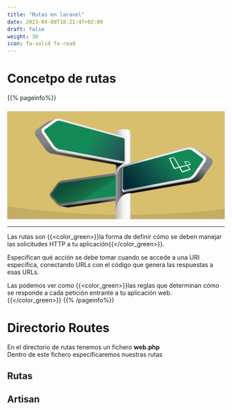 ```yaml
---
title: "Rutas en laravel"
date: 2023-04-08T18:21:47+02:00
draft: false
weight: 30
icon: fa-solid fa-road
---
```

# Concetpo de rutas
{{% pageinfo%}}
####
![img_1.png](img_1.png)
****
Las rutas son {{<color_green>}}la forma de definir cómo se deben manejar las solicitudes HTTP a tu aplicación{{</color_green>}}.

Especifican qué acción se debe tomar cuando se accede a una URI específica, conectando URLs con el código que genera las respuestas a esas URLs.

Las podemos ver como {{<color_green>}}las reglas que determinan cómo se responde a cada petición entrante a tu aplicación web.{{</color_green>}}
{{% /pageinfo%}}
# Directorio Routes
En el directorio de rutas tenemos un fichero **web.php**  
Dentro de este fichero especificaremos nuestras rutas   

 
## Rutas
## Artisan


